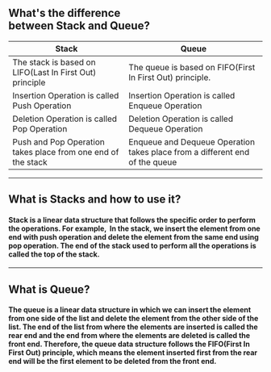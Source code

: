 ## What's the difference between Stack and Queue?

| **Stack**| **Queue**|  
| ----------- | ----------- |  
| The stack is based on LIFO(Last In First Out) principle| The queue is based on FIFO(First In First Out) principle.|  
| Insertion Operation is called Push Operation| Insertion Operation is called Enqueue Operation|
| Deletion Operation is called Pop Operation| Deletion Operation is called Dequeue Operation|
| Push and Pop Operation takes place from one end of the stack| Enqueue and Dequeue Operation takes place from a different end of the queue|
 
 ---

## What is Stacks and how to use it?
#### Stack is a linear data structure that follows the specific order to perform the operations. For example,  In the stack, we insert the element from one end with push operation and delete the element from the same end using pop operation. The end of the stack used to perform all the operations is called the top of the stack. 

---

## What is Queue?
#### The queue is a linear data structure in which we can insert the element from one side of the list and delete the element from the other side of the list. The end of the list from where the elements are inserted is called the rear end and the end from where the elements are deleted is called the front end. Therefore, the queue data structure follows the FIFO(First In First Out) principle, which means the element inserted first from the rear end will be the first element to be deleted from the front end. 